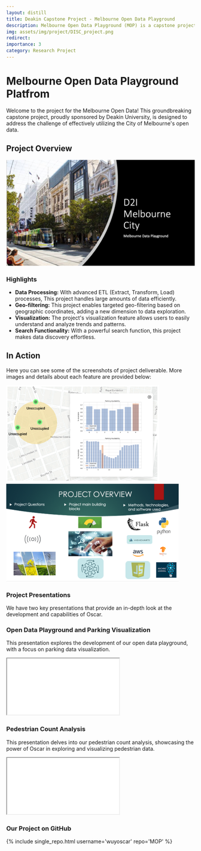 ```yaml
---
layout: distill
title: Deakin Capstone Project - Melbourne Open Data Playground 
description: Melbourne Open Data Playground (MOP) is a capstone project sponsored by Deakin University. The project elegantly integrates data processing, geo-filtering, visualization, and search functionalities. It's designed to enable live and historic trend inspection of parking sensors, simplifying and enhancing data exploration. 
img: assets/img/project/DISC_project.png
redirect:  
importance: 3
category: Research Project
---
```


# Melbourne Open Data Playground Platfrom 

Welcome to the project  for the Melbourne Open Data! This groundbreaking capstone project, proudly sponsored by Deakin University, is designed to address the challenge of effectively utilizing the City of Melbourne's open data. 

## Project Overview

<div class="container">
  <div class="row">
    <div class="col-md-12">
      <img src="/assets/img/project/project_background.png" alt="Project Overview" class="img-fluid">
    </div>
  </div>
</div>

### Highlights 

- **Data Processing:** With advanced ETL (Extract, Transform, Load) processes, This project handles large amounts of data efficiently.
- **Geo-filtering:** This project enables targeted geo-filtering based on geographic coordinates, adding a new dimension to data exploration.
- **Visualization:** The project's visualization feature allows users to easily understand and analyze trends and patterns.
- **Search Functionality:** With a powerful search function, this project makes data discovery effortless.

## In Action

Here you can see some of the screenshots of project deliverable. More images and details about each feature are provided below:
<style>
.img-fixed-height {
  height: 260px;  /* You can adjust this value */
  object-fit: cover;  /* This will crop the image if it doesn't fit the dimensions */
}
</style>

<div class="container">
  <div class="row">
    <div class="col-sm mt-3 mt-md-0">
      <img src="/assets/img/project/action_1.png" alt="Oscar in Action 1" class="img-fluid img-fixed-height">
    </div>
    <div class="col-sm mt-3 mt-md-0">
      <img src="/assets/img/project/project_overview.png" alt="Oscar in Action 2" class="img-fluid img-fixed-height">
    </div>
  </div>
</div>

### Project Presentations

We have two key presentations that provide an in-depth look at the development and capabilities of Oscar.

### Open Data Playground and Parking Visualization

This presentation explores the development of our open data playground, with a focus on parking data visualization.

<div class="embed-responsive embed-responsive-16by9">
  <iframe class="embed-responsive-item" src="/assets/pdf/COM_opendataapi.pdf" allowfullscreen></iframe>
</div>



### Pedestrian Count Analysis

This presentation delves into our pedestrian count analysis, showcasing the power of Oscar in exploring and visualizing pedestrian data.

<div class="embed-responsive embed-responsive-16by9">
  <iframe class="embed-responsive-item" src="/assets/pdf/COM_pedestrain_count.pdf" allowfullscreen></iframe>
</div>


### Our Project on GitHub
{% include single_repo.html username='wuyoscar' repo='MOP' %}
